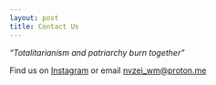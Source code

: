 ```yaml
---
layout: post
title: Contact Us
---
```


*“Totalitarianism and patriarchy burn together”*


Find us on [Instagram](https://www.instagram.com/nvzei_collective_wbg/)
or email nvzei_wm@proton.me 
